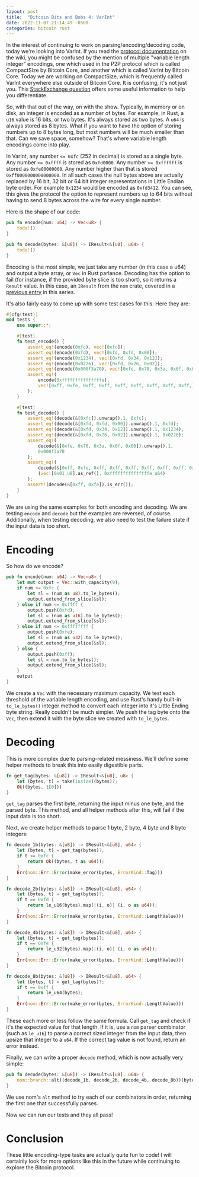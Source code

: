 ```yaml
---
layout: post
title:  "Bitcoin Bits and Bobs 4: VarInt"
date: 2022-11-07 21:14:49 -0500
categories: bitcoin rust
---
```


In the interest of continuing to work on parsing/encoding/decoding code, today we're looking into VarInt. If you read the [protocol documentation](https://en.bitcoin.it/wiki/Protocol_documentation#Variable_length_integer) on the wiki, you might be confused by the mention of multiple "variable length integer" encodings, one which used in the P2P protocol which is called CompactSize by Bitcoin Core, and another which is called VarInt by Bitcoin Core. Today we are working on CompactSize, which is frequently called VarInt everywhere else outside of Bitcoin Core. It is confusing, it's not just you. This [StackExchange question](https://bitcoin.stackexchange.com/questions/114584/what-is-the-different-between-compactsize-and-varint-encoding) offers some useful information to help you differentiate.

So, with that out of the way, on with the show. Typically, in memory or on disk, an integer is encoded as a number of bytes. For example, in Rust, a `u16` value is 16 bits, or two bytes. It's always stored as two bytes. A `u64` is always stored as 8 bytes. What if you want to have the option of storing numbers up to 8 bytes long, but most numbers will be much smaller than that. Can we save space, somehow? That's where variable length encodings come into play.

In VarInt, any number `<= 0xfc` (252 in decimal) is stored as a single byte. Any number `<= 0xffff` is stored as `0xfd0000`. Any number `<= 0xffffff` is stored as `0xfe00000000`. Any number higher than that is stored `0xff0000000000000000`. In all such cases the null bytes above are actually replaced by 16 bit, 32 bit or 64 bit integer representations in Little Endian byte order. For example `0x1234` would be encoded as `0xfd3412`. You can see, this gives the protocol the option to represent numbers up to 64 bits without having to send 8 bytes across the wire for every single number.

Here is the shape of our code:

```rust
pub fn encode(num: u64) -> Vec<u8> {
    todo!()
}

pub fn decode(bytes: &[u8]) -> IResult<&[u8], u64> {
    todo!()
}
```

Encoding is the most simple, we just take any number (in this case a u64) and output a byte array, or `Vec` in Rust parlance. Decoding has the option to fail (for instance, if the provided byte slice is too short), so it returns a `Result` value. In this case, an `IResult` from the `nom` crate, covered in a [previous entry](2022-10-25-bitcoin-bits-and-bobs-1.md) in this series.

It's also fairly easy to come up with some test cases for this. Here they are:

```rust
#[cfg(test)]
mod tests {
    use super::*;

    #[test]
    fn test_encode() {
        assert_eq!(encode(0xfc), vec![0xfc]);
        assert_eq!(encode(0xfd), vec![0xfd, 0xfd, 0x00]);
        assert_eq!(encode(0x1234), vec![0xfd, 0x34, 0x12]);
        assert_eq!(encode(0x0226), vec![0xfd, 0x26, 0x02]);
        assert_eq!(encode(0x000f3a70), vec![0xfe, 0x70, 0x3a, 0x0f, 0x00]);
        assert_eq!(
            encode(0xfffffffffffffffe),
            vec![0xff, 0xfe, 0xff, 0xff, 0xff, 0xff, 0xff, 0xff, 0xff,]
        );
    }

    #[test]
    fn test_decode() {
        assert_eq!(decode(&[0xfc]).unwrap().1, 0xfc);
        assert_eq!(decode(&[0xfd, 0xfd, 0x00]).unwrap().1, 0xfd);
        assert_eq!(decode(&[0xfd, 0x34, 0x12]).unwrap().1, 0x1234);
        assert_eq!(decode(&[0xfd, 0x26, 0x02]).unwrap().1, 0x0226);
        assert_eq!(
            decode(&[0xfe, 0x70, 0x3a, 0x0f, 0x00]).unwrap().1,
            0x000f3a70
        );
        assert_eq!(
            decode(&[0xff, 0xfe, 0xff, 0xff, 0xff, 0xff, 0xff, 0xff, 0xff, 0x01]).unwrap(),
            (vec![0x01_u8].as_ref(), 0xfffffffffffffffe_u64)
        );
        assert!(decode(&[0xff, 0xfe]).is_err());
    }
}
```

We are using the same examples for both encoding and decoding. We are testing `encode` and `decode` but the examples are reversed, of course. Additionally, when testing decoding, we also need to test the failure state if the input data is too short.

# Encoding

So how do we encode?

```rust
pub fn encode(num: u64) -> Vec<u8> {
    let mut output = Vec::with_capacity(9);
    if num <= 0xfc {
        let sl = (num as u8).to_le_bytes();
        output.extend_from_slice(&sl);
    } else if num <= 0xffff {
        output.push(0xfd);
        let sl = (num as u16).to_le_bytes();
        output.extend_from_slice(&sl);
    } else if num <= 0xffffffff {
        output.push(0xfe);
        let sl = (num as u32).to_le_bytes();
        output.extend_from_slice(&sl);
    } else {
        output.push(0xff);
        let sl = num.to_le_bytes();
        output.extend_from_slice(&sl);
    }
    output
}
```

We create a `Vec` with the necessary maximum capacity. We test each threshold of the variable length encoding, and use Rust's handy built-in `to_le_bytes()` integer method to convert each integer into it's Little Ending byte string. Really couldn't be much simpler. We push the tag byte onto the `Vec`, then extend it with the byte slice we created with `to_le_bytes`.

# Decoding

This is more complex due to parsing-related messiness. We'll define some helper methods to break this into easily digestible parts.

```rust
fn get_tag(bytes: &[u8]) -> IResult<&[u8], u8> {
    let (bytes, t) = take(1usize)(bytes)?;
    Ok((bytes, t[0]))
}
```

`get_tag` parses the first byte, returning the input minus one byte, and the parsed byte. This method, and all helper methods after this, will fail if the input data is too short.

Next, we create helper methods to parse 1 byte, 2 byte, 4 byte and 8 byte integers:

```rust
fn decode_1b(bytes: &[u8]) -> IResult<&[u8], u64> {
    let (bytes, t) = get_tag(bytes)?;
    if t <= 0xfc {
        return Ok((bytes, t as u64));
    }
    Err(nom::Err::Error(make_error(bytes, ErrorKind::Tag)))
}

fn decode_2b(bytes: &[u8]) -> IResult<&[u8], u64> {
    let (bytes, t) = get_tag(bytes)?;
    if t == 0xfd {
        return le_u16(bytes).map(|(i, o)| (i, o as u64));
    }
    Err(nom::Err::Error(make_error(bytes, ErrorKind::LengthValue)))
}

fn decode_4b(bytes: &[u8]) -> IResult<&[u8], u64> {
    let (bytes, t) = get_tag(bytes)?;
    if t == 0xfe {
        return le_u32(bytes).map(|(i, o)| (i, o as u64));
    }
    Err(nom::Err::Error(make_error(bytes, ErrorKind::LengthValue)))
}

fn decode_8b(bytes: &[u8]) -> IResult<&[u8], u64> {
    let (bytes, t) = get_tag(bytes)?;
    if t == 0xff {
        return le_u64(bytes);
    }
    Err(nom::Err::Error(make_error(bytes, ErrorKind::LengthValue)))
}
```

These each more or less follow the same formula. Call `get_tag` and check if it's the expected value for that length. If it is, use a `nom` parser combinator (such as `le_u16`) to parse a correct sized integer from the input data, then upsize that integer to a `u64`. If the correct tag value is not found, return an error instead.

Finally, we can write a proper `decode` method, which is now actually very simple:

```rust
pub fn decode(bytes: &[u8]) -> IResult<&[u8], u64> {
    nom::branch::alt((decode_1b, decode_2b, decode_4b, decode_8b))(bytes)
}
```

We use nom's `alt` method to try each of our combinators in order, returning the first one that successfully parses.

Now we can run our tests and they all pass!

# Conclusion

These little encoding-type tasks are actually quite fun to code! I will certainly look for more options like this in the future while continuing to explore the Bitcoin protocol.